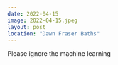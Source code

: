 ```yaml
---
date: 2022-04-15
image: 2022-04-15.jpeg
layout: post
location: "Dawn Fraser Baths"
---
```


Please ignore the machine learning
